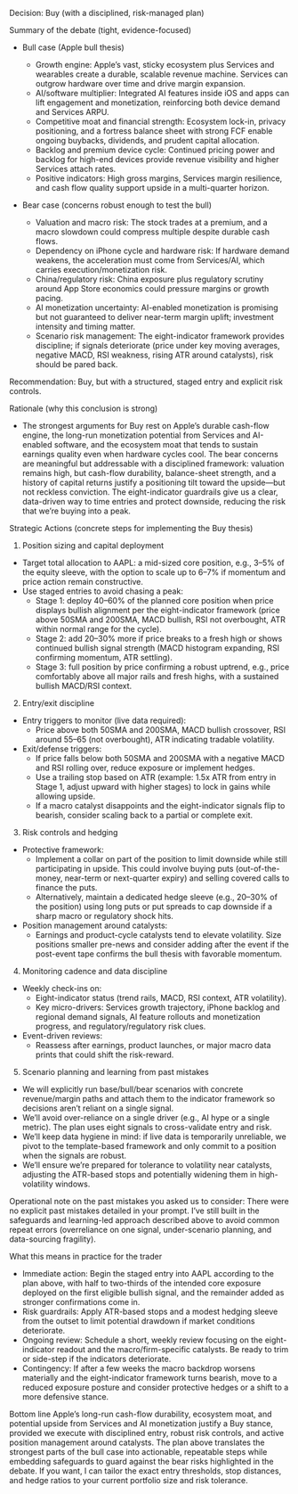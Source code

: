 Decision: Buy (with a disciplined, risk-managed plan)

Summary of the debate (tight, evidence-focused)
- Bull case (Apple bull thesis)
  - Growth engine: Apple’s vast, sticky ecosystem plus Services and wearables create a durable, scalable revenue machine. Services can outgrow hardware over time and drive margin expansion.
  - AI/software multiplier: Integrated AI features inside iOS and apps can lift engagement and monetization, reinforcing both device demand and Services ARPU.
  - Competitive moat and financial strength: Ecosystem lock-in, privacy positioning, and a fortress balance sheet with strong FCF enable ongoing buybacks, dividends, and prudent capital allocation.
  - Backlog and premium device cycle: Continued pricing power and backlog for high-end devices provide revenue visibility and higher Services attach rates.
  - Positive indicators: High gross margins, Services margin resilience, and cash flow quality support upside in a multi-quarter horizon.

- Bear case (concerns robust enough to test the bull)
  - Valuation and macro risk: The stock trades at a premium, and a macro slowdown could compress multiple despite durable cash flows.
  - Dependency on iPhone cycle and hardware risk: If hardware demand weakens, the acceleration must come from Services/AI, which carries execution/monetization risk.
  - China/regulatory risk: China exposure plus regulatory scrutiny around App Store economics could pressure margins or growth pacing.
  - AI monetization uncertainty: AI-enabled monetization is promising but not guaranteed to deliver near-term margin uplift; investment intensity and timing matter.
  - Scenario risk management: The eight-indicator framework provides discipline; if signals deteriorate (price under key moving averages, negative MACD, RSI weakness, rising ATR around catalysts), risk should be pared back.

Recommendation: Buy, but with a structured, staged entry and explicit risk controls.

Rationale (why this conclusion is strong)
- The strongest arguments for Buy rest on Apple’s durable cash-flow engine, the long-run monetization potential from Services and AI-enabled software, and the ecosystem moat that tends to sustain earnings quality even when hardware cycles cool. The bear concerns are meaningful but addressable with a disciplined framework: valuation remains high, but cash-flow durability, balance-sheet strength, and a history of capital returns justify a positioning tilt toward the upside—but not reckless conviction. The eight-indicator guardrails give us a clear, data-driven way to time entries and protect downside, reducing the risk that we’re buying into a peak.

Strategic Actions (concrete steps for implementing the Buy thesis)
1) Position sizing and capital deployment
- Target total allocation to AAPL: a mid-sized core position, e.g., 3–5% of the equity sleeve, with the option to scale up to 6–7% if momentum and price action remain constructive.
- Use staged entries to avoid chasing a peak:
  - Stage 1: deploy 40–60% of the planned core position when price displays bullish alignment per the eight-indicator framework (price above 50SMA and 200SMA, MACD bullish, RSI not overbought, ATR within normal range for the cycle).
  - Stage 2: add 20–30% more if price breaks to a fresh high or shows continued bullish signal strength (MACD histogram expanding, RSI confirming momentum, ATR settling).
  - Stage 3: full position by price confirming a robust uptrend, e.g., price comfortably above all major rails and fresh highs, with a sustained bullish MACD/RSI context.

2) Entry/exit discipline
- Entry triggers to monitor (live data required):
  - Price above both 50SMA and 200SMA, MACD bullish crossover, RSI around 55–65 (not overbought), ATR indicating tradable volatility.
- Exit/defense triggers:
  - If price falls below both 50SMA and 200SMA with a negative MACD and RSI rolling over, reduce exposure or implement hedges.
  - Use a trailing stop based on ATR (example: 1.5x ATR from entry in Stage 1, adjust upward with higher stages) to lock in gains while allowing upside.
  - If a macro catalyst disappoints and the eight-indicator signals flip to bearish, consider scaling back to a partial or complete exit.

3) Risk controls and hedging
- Protective framework:
  - Implement a collar on part of the position to limit downside while still participating in upside. This could involve buying puts (out-of-the-money, near-term or next-quarter expiry) and selling covered calls to finance the puts.
  - Alternatively, maintain a dedicated hedge sleeve (e.g., 20–30% of the position) using long puts or put spreads to cap downside if a sharp macro or regulatory shock hits.
- Position management around catalysts:
  - Earnings and product-cycle catalysts tend to elevate volatility. Size positions smaller pre-news and consider adding after the event if the post-event tape confirms the bull thesis with favorable momentum.

4) Monitoring cadence and data discipline
- Weekly check-ins on:
  - Eight-indicator status (trend rails, MACD, RSI context, ATR volatility).
  - Key micro-drivers: Services growth trajectory, iPhone backlog and regional demand signals, AI feature rollouts and monetization progress, and regulatory/regulatory risk clues.
- Event-driven reviews:
  - Reassess after earnings, product launches, or major macro data prints that could shift the risk-reward.

5) Scenario planning and learning from past mistakes
- We will explicitly run base/bull/bear scenarios with concrete revenue/margin paths and attach them to the indicator framework so decisions aren’t reliant on a single signal.
- We’ll avoid over-reliance on a single driver (e.g., AI hype or a single metric). The plan uses eight signals to cross-validate entry and risk.
- We’ll keep data hygiene in mind: if live data is temporarily unreliable, we pivot to the template-based framework and only commit to a position when the signals are robust.
- We’ll ensure we’re prepared for tolerance to volatility near catalysts, adjusting the ATR-based stops and potentially widening them in high-volatility windows.

Operational note on the past mistakes you asked us to consider: There were no explicit past mistakes detailed in your prompt. I’ve still built in the safeguards and learning-led approach described above to avoid common repeat errors (overreliance on one signal, under-scenario planning, and data-sourcing fragility).

What this means in practice for the trader
- Immediate action: Begin the staged entry into AAPL according to the plan above, with half to two-thirds of the intended core exposure deployed on the first eligible bullish signal, and the remainder added as stronger confirmations come in.
- Risk guardrails: Apply ATR-based stops and a modest hedging sleeve from the outset to limit potential drawdown if market conditions deteriorate.
- Ongoing review: Schedule a short, weekly review focusing on the eight-indicator readout and the macro/firm-specific catalysts. Be ready to trim or side-step if the indicators deteriorate.
- Contingency: If after a few weeks the macro backdrop worsens materially and the eight-indicator framework turns bearish, move to a reduced exposure posture and consider protective hedges or a shift to a more defensive stance.

Bottom line
Apple’s long-run cash-flow durability, ecosystem moat, and potential upside from Services and AI monetization justify a Buy stance, provided we execute with disciplined entry, robust risk controls, and active position management around catalysts. The plan above translates the strongest parts of the bull case into actionable, repeatable steps while embedding safeguards to guard against the bear risks highlighted in the debate. If you want, I can tailor the exact entry thresholds, stop distances, and hedge ratios to your current portfolio size and risk tolerance.